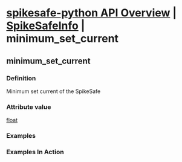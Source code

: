 # [spikesafe-python API Overview](/spikesafe_python_lib_docs/README.md) | [SpikeSafeInfo](/spikesafe_python_lib_docs/SpikeSafeInfo/README.md) | minimum_set_current

## minimum_set_current

### Definition
Minimum set current of the SpikeSafe

### Attribute value
[float](https://docs.python.org/3/library/functions.html#float)  

### Examples

### Examples In Action